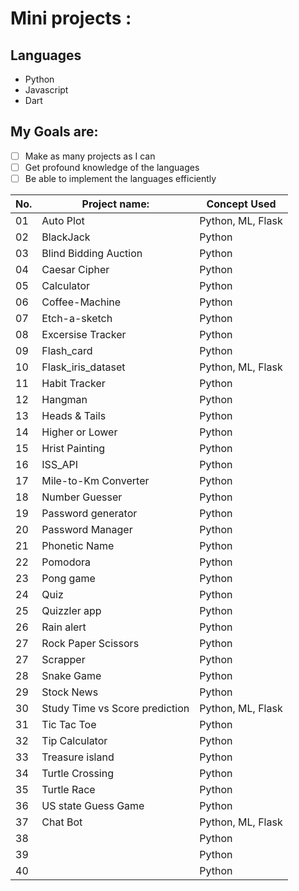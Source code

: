 # Mini projects :

## Languages
- Python
- Javascript
- Dart


## My Goals are:

- [ ] Make as many projects as I can
- [ ] Get profound knowledge of the languages
- [ ] Be able to implement the languages efficiently

| No. |  Project name: | Concept Used |
| ------------------- | ------------------- | ------------------- |
| 01 | Auto Plot | Python, ML, Flask  |
| 02 | BlackJack | Python |
| 03 | Blind Bidding Auction | Python |
| 04 | 	Caesar Cipher | Python  |
| 05 | Calculator | Python  |
| 06 | Coffee-Machine | Python |
| 07 | Etch-a-sketch | Python | 		
| 08 | Excersise Tracker | Python |
| 09 | Flash_card | Python |
| 10 | Flask_iris_dataset | Python, ML, Flask |		
| 11 | Habit Tracker | Python |		
| 12 | Hangman | Python |		
| 13 | Heads & Tails | Python |		
| 14 | Higher or Lower | Python |		
| 15 | Hrist Painting | Python |		
| 16 | ISS_API | Python |			
| 17 | Mile-to-Km Converter | Python |		
| 18 | Number Guesser | Python |		
| 19 | Password generator | Python |		
| 20 | Password Manager | Python |		
| 21 | Phonetic Name | Python |	
| 22 | Pomodora | Python |	
| 23 | Pong game | Python |	
| 24 | Quiz | Python |	
| 25 | Quizzler app | Python |	
| 26 | Rain alert | Python |	
| 27 | Rock Paper Scissors | Python |	
| 27 | Scrapper | Python |
| 28 | Snake Game | Python |	
| 29 | Stock News | Python |	
| 30 | Study Time vs Score prediction | Python, ML, Flask |	
| 31 | Tic Tac Toe | Python |
| 32 | Tip Calculator | Python |
| 33 | Treasure island | Python |
| 34 | Turtle Crossing | Python |
| 35 | Turtle Race | Python |
| 36 | US state Guess Game | Python |
| 37 | Chat Bot | Python, ML, Flask |
| 38 |  | Python |
| 39 |  | Python |
| 40 |  | Python |

